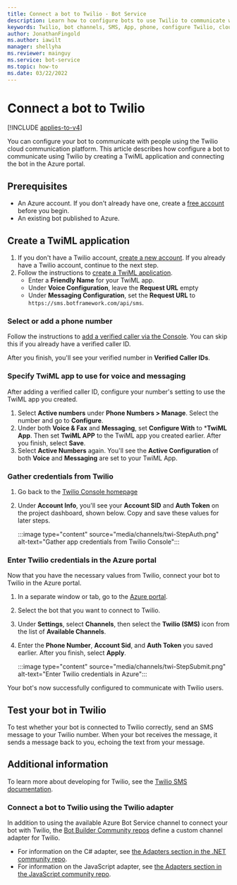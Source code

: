 ```yaml
---
title: Connect a bot to Twilio - Bot Service
description: Learn how to configure bots to use Twilio to communicate with people with a TwiML application or the Twilio adapter.
keywords: Twilio, bot channels, SMS, App, phone, configure Twilio, cloud communication, text
author: JonathanFingold
ms.author: iawilt
manager: shellyha
ms.reviewer: mainguy
ms.service: bot-service
ms.topic: how-to
ms.date: 03/22/2022
---
```


# Connect a bot to Twilio

[!INCLUDE [applies-to-v4](includes/applies-to-v4-current.md)]

You can configure your bot to communicate with people using the Twilio cloud communication platform. This article describes how configure a bot to communicate using Twilio by creating a TwiML application and connecting the bot in the Azure portal.

## Prerequisites

- An Azure account. If you don't already have one, create a [free account](https://azure.microsoft.com/free/?WT.mc_id=A261C142F) before you begin.
- An existing bot published to Azure.

## Create a TwiML application

1. If you don't have a Twilio account, [create a new account](https://www.twilio.com/try-twilio). If you already have a Twilio account, continue to the next step.
1. Follow the instructions to [create a TwiML application](https://support.twilio.com/hc/articles/223180928-How-Do-I-Create-a-TwiML-App-).
    - Enter a **Friendly Name** for your TwiML app.
    - Under **Voice Configuration**, leave the **Request URL** empty
    - Under **Messaging Configuration**, set the **Request URL** to `https://sms.botframework.com/api/sms`.

### Select or add a phone number

Follow the instructions to [add a verified caller via the Console](https://support.twilio.com/hc/articles/223180048-Adding-a-Verified-Phone-Number-or-Caller-ID-with-Twilio). You can skip this if you already have a verified caller ID.

After you finish, you'll see your verified number in **Verified Caller IDs**.

### Specify TwiML app to use for voice and messaging

After adding a verified caller ID, configure your number's setting to use the TwiML app you created.

1. Select **Active numbers** under **Phone Numbers > Manage**. Select the number and go to **Configure**.
1. Under both **Voice & Fax** and **Messaging**, set **Configure With** to ***TwiML App**. Then set **TwiML APP** to the TwiML app you created earlier. After you finish, select **Save**.
1. Select **Active Numbers** again. You'll see the **Active Configuration** of both **Voice** and **Messaging** are set to your TwiML App.

### Gather credentials from Twilio

1. Go back to the [Twilio Console homepage](https://www.twilio.com/console/)
1. Under **Account Info**, you'll see your **Account SID** and **Auth Token** on the project dashboard, shown below. Copy and save these values for later steps.

    :::image type="content" source="media/channels/twi-StepAuth.png" alt-text="Gather app credentials from Twilio Console":::

### Enter Twilio credentials in the Azure portal

Now that you have the necessary values from Twilio, connect your bot to Twilio in the Azure portal.

1. In a separate window or tab, go to the [Azure portal](https://portal.azure.com/).
1. Select the bot that you want to connect to Twilio.
1. Under **Settings**, select **Channels**, then select the **Twilio (SMS)** icon from the list of **Available Channels**.
1. Enter the **Phone Number**, **Account Sid**, and **Auth Token** you saved earlier. After you finish, select **Apply**.

    :::image type="content" source="media/channels/twi-StepSubmit.png" alt-text="Enter Twilio credentials in Azure":::

Your bot's now successfully configured to communicate with Twilio users.

## Test your bot in Twilio

To test whether your bot is connected to Twilio correctly, send an SMS message to your Twilio number. When your bot receives the message, it sends a message back to you, echoing the text from your message.

## Additional information

To learn more about developing for Twilio, see the [Twilio SMS documentation](https://www.twilio.com/docs/sms).

### Connect a bot to Twilio using the Twilio adapter

In addition to using the available Azure Bot Service channel to connect your bot with Twilio, the [Bot Builder Community repos](https://github.com/BotBuilderCommunity/) define a custom channel adapter for Twilio.

- For information on the C# adapter, see [the Adapters section in the .NET community repo](https://github.com/BotBuilderCommunity/botbuilder-community-dotnet#adapters).
- For information on the JavaScript adapter, see [the Adapters section in the JavaScript community repo](https://github.com/BotBuilderCommunity/botbuilder-community-js#adapters).
